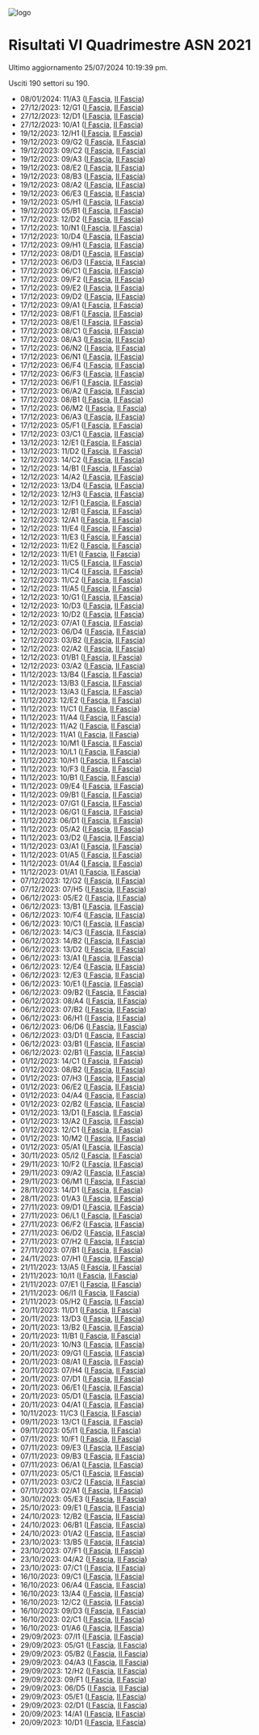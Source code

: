 ![logo](img/logo-2021.png)

# Risultati VI Quadrimestre ASN 2021

Ultimo aggiornamento 25/07/2024 10:19:39 pm.

Usciti 190 settori su 190.

- 08/01/2024: 11/A3 ([I Fascia](https://asn21.cineca.it/pubblico/miur/esito/11%252FA3/1/6), [II Fascia](https://asn21.cineca.it/pubblico/miur/esito/11%252FA3/2/6))
- 27/12/2023: 12/G1 ([I Fascia](https://asn21.cineca.it/pubblico/miur/esito/12%252FG1/1/6), [II Fascia](https://asn21.cineca.it/pubblico/miur/esito/12%252FG1/2/6))
- 27/12/2023: 12/D1 ([I Fascia](https://asn21.cineca.it/pubblico/miur/esito/12%252FD1/1/6), [II Fascia](https://asn21.cineca.it/pubblico/miur/esito/12%252FD1/2/6))
- 27/12/2023: 10/A1 ([I Fascia](https://asn21.cineca.it/pubblico/miur/esito/10%252FA1/1/6), [II Fascia](https://asn21.cineca.it/pubblico/miur/esito/10%252FA1/2/6))
- 19/12/2023: 12/H1 ([I Fascia](https://asn21.cineca.it/pubblico/miur/esito/12%252FH1/1/6), [II Fascia](https://asn21.cineca.it/pubblico/miur/esito/12%252FH1/2/6))
- 19/12/2023: 09/G2 ([I Fascia](https://asn21.cineca.it/pubblico/miur/esito/09%252FG2/1/6), [II Fascia](https://asn21.cineca.it/pubblico/miur/esito/09%252FG2/2/6))
- 19/12/2023: 09/C2 ([I Fascia](https://asn21.cineca.it/pubblico/miur/esito/09%252FC2/1/6), [II Fascia](https://asn21.cineca.it/pubblico/miur/esito/09%252FC2/2/6))
- 19/12/2023: 09/A3 ([I Fascia](https://asn21.cineca.it/pubblico/miur/esito/09%252FA3/1/6), [II Fascia](https://asn21.cineca.it/pubblico/miur/esito/09%252FA3/2/6))
- 19/12/2023: 08/E2 ([I Fascia](https://asn21.cineca.it/pubblico/miur/esito/08%252FE2/1/6), [II Fascia](https://asn21.cineca.it/pubblico/miur/esito/08%252FE2/2/6))
- 19/12/2023: 08/B3 ([I Fascia](https://asn21.cineca.it/pubblico/miur/esito/08%252FB3/1/6), [II Fascia](https://asn21.cineca.it/pubblico/miur/esito/08%252FB3/2/6))
- 19/12/2023: 08/A2 ([I Fascia](https://asn21.cineca.it/pubblico/miur/esito/08%252FA2/1/6), [II Fascia](https://asn21.cineca.it/pubblico/miur/esito/08%252FA2/2/6))
- 19/12/2023: 06/E3 ([I Fascia](https://asn21.cineca.it/pubblico/miur/esito/06%252FE3/1/6), [II Fascia](https://asn21.cineca.it/pubblico/miur/esito/06%252FE3/2/6))
- 19/12/2023: 05/H1 ([I Fascia](https://asn21.cineca.it/pubblico/miur/esito/05%252FH1/1/6), [II Fascia](https://asn21.cineca.it/pubblico/miur/esito/05%252FH1/2/6))
- 19/12/2023: 05/B1 ([I Fascia](https://asn21.cineca.it/pubblico/miur/esito/05%252FB1/1/6), [II Fascia](https://asn21.cineca.it/pubblico/miur/esito/05%252FB1/2/6))
- 17/12/2023: 12/D2 ([I Fascia](https://asn21.cineca.it/pubblico/miur/esito/12%252FD2/1/6), [II Fascia](https://asn21.cineca.it/pubblico/miur/esito/12%252FD2/2/6))
- 17/12/2023: 10/N1 ([I Fascia](https://asn21.cineca.it/pubblico/miur/esito/10%252FN1/1/6), [II Fascia](https://asn21.cineca.it/pubblico/miur/esito/10%252FN1/2/6))
- 17/12/2023: 10/D4 ([I Fascia](https://asn21.cineca.it/pubblico/miur/esito/10%252FD4/1/6), [II Fascia](https://asn21.cineca.it/pubblico/miur/esito/10%252FD4/2/6))
- 17/12/2023: 09/H1 ([I Fascia](https://asn21.cineca.it/pubblico/miur/esito/09%252FH1/1/6), [II Fascia](https://asn21.cineca.it/pubblico/miur/esito/09%252FH1/2/6))
- 17/12/2023: 08/D1 ([I Fascia](https://asn21.cineca.it/pubblico/miur/esito/08%252FD1/1/6), [II Fascia](https://asn21.cineca.it/pubblico/miur/esito/08%252FD1/2/6))
- 17/12/2023: 06/D3 ([I Fascia](https://asn21.cineca.it/pubblico/miur/esito/06%252FD3/1/6), [II Fascia](https://asn21.cineca.it/pubblico/miur/esito/06%252FD3/2/6))
- 17/12/2023: 06/C1 ([I Fascia](https://asn21.cineca.it/pubblico/miur/esito/06%252FC1/1/6), [II Fascia](https://asn21.cineca.it/pubblico/miur/esito/06%252FC1/2/6))
- 17/12/2023: 09/F2 ([I Fascia](https://asn21.cineca.it/pubblico/miur/esito/09%252FF2/1/6), [II Fascia](https://asn21.cineca.it/pubblico/miur/esito/09%252FF2/2/6))
- 17/12/2023: 09/E2 ([I Fascia](https://asn21.cineca.it/pubblico/miur/esito/09%252FE2/1/6), [II Fascia](https://asn21.cineca.it/pubblico/miur/esito/09%252FE2/2/6))
- 17/12/2023: 09/D2 ([I Fascia](https://asn21.cineca.it/pubblico/miur/esito/09%252FD2/1/6), [II Fascia](https://asn21.cineca.it/pubblico/miur/esito/09%252FD2/2/6))
- 17/12/2023: 09/A1 ([I Fascia](https://asn21.cineca.it/pubblico/miur/esito/09%252FA1/1/6), [II Fascia](https://asn21.cineca.it/pubblico/miur/esito/09%252FA1/2/6))
- 17/12/2023: 08/F1 ([I Fascia](https://asn21.cineca.it/pubblico/miur/esito/08%252FF1/1/6), [II Fascia](https://asn21.cineca.it/pubblico/miur/esito/08%252FF1/2/6))
- 17/12/2023: 08/E1 ([I Fascia](https://asn21.cineca.it/pubblico/miur/esito/08%252FE1/1/6), [II Fascia](https://asn21.cineca.it/pubblico/miur/esito/08%252FE1/2/6))
- 17/12/2023: 08/C1 ([I Fascia](https://asn21.cineca.it/pubblico/miur/esito/08%252FC1/1/6), [II Fascia](https://asn21.cineca.it/pubblico/miur/esito/08%252FC1/2/6))
- 17/12/2023: 08/A3 ([I Fascia](https://asn21.cineca.it/pubblico/miur/esito/08%252FA3/1/6), [II Fascia](https://asn21.cineca.it/pubblico/miur/esito/08%252FA3/2/6))
- 17/12/2023: 06/N2 ([I Fascia](https://asn21.cineca.it/pubblico/miur/esito/06%252FN2/1/6), [II Fascia](https://asn21.cineca.it/pubblico/miur/esito/06%252FN2/2/6))
- 17/12/2023: 06/N1 ([I Fascia](https://asn21.cineca.it/pubblico/miur/esito/06%252FN1/1/6), [II Fascia](https://asn21.cineca.it/pubblico/miur/esito/06%252FN1/2/6))
- 17/12/2023: 06/F4 ([I Fascia](https://asn21.cineca.it/pubblico/miur/esito/06%252FF4/1/6), [II Fascia](https://asn21.cineca.it/pubblico/miur/esito/06%252FF4/2/6))
- 17/12/2023: 06/F3 ([I Fascia](https://asn21.cineca.it/pubblico/miur/esito/06%252FF3/1/6), [II Fascia](https://asn21.cineca.it/pubblico/miur/esito/06%252FF3/2/6))
- 17/12/2023: 06/F1 ([I Fascia](https://asn21.cineca.it/pubblico/miur/esito/06%252FF1/1/6), [II Fascia](https://asn21.cineca.it/pubblico/miur/esito/06%252FF1/2/6))
- 17/12/2023: 06/A2 ([I Fascia](https://asn21.cineca.it/pubblico/miur/esito/06%252FA2/1/6), [II Fascia](https://asn21.cineca.it/pubblico/miur/esito/06%252FA2/2/6))
- 17/12/2023: 08/B1 ([I Fascia](https://asn21.cineca.it/pubblico/miur/esito/08%252FB1/1/6), [II Fascia](https://asn21.cineca.it/pubblico/miur/esito/08%252FB1/2/6))
- 17/12/2023: 06/M2 ([I Fascia](https://asn21.cineca.it/pubblico/miur/esito/06%252FM2/1/6), [II Fascia](https://asn21.cineca.it/pubblico/miur/esito/06%252FM2/2/6))
- 17/12/2023: 06/A3 ([I Fascia](https://asn21.cineca.it/pubblico/miur/esito/06%252FA3/1/6), [II Fascia](https://asn21.cineca.it/pubblico/miur/esito/06%252FA3/2/6))
- 17/12/2023: 05/F1 ([I Fascia](https://asn21.cineca.it/pubblico/miur/esito/05%252FF1/1/6), [II Fascia](https://asn21.cineca.it/pubblico/miur/esito/05%252FF1/2/6))
- 17/12/2023: 03/C1 ([I Fascia](https://asn21.cineca.it/pubblico/miur/esito/03%252FC1/1/6), [II Fascia](https://asn21.cineca.it/pubblico/miur/esito/03%252FC1/2/6))
- 13/12/2023: 12/E1 ([I Fascia](https://asn21.cineca.it/pubblico/miur/esito/12%252FE1/1/6), [II Fascia](https://asn21.cineca.it/pubblico/miur/esito/12%252FE1/2/6))
- 13/12/2023: 11/D2 ([I Fascia](https://asn21.cineca.it/pubblico/miur/esito/11%252FD2/1/6), [II Fascia](https://asn21.cineca.it/pubblico/miur/esito/11%252FD2/2/6))
- 12/12/2023: 14/C2 ([I Fascia](https://asn21.cineca.it/pubblico/miur/esito/14%252FC2/1/6), [II Fascia](https://asn21.cineca.it/pubblico/miur/esito/14%252FC2/2/6))
- 12/12/2023: 14/B1 ([I Fascia](https://asn21.cineca.it/pubblico/miur/esito/14%252FB1/1/6), [II Fascia](https://asn21.cineca.it/pubblico/miur/esito/14%252FB1/2/6))
- 12/12/2023: 14/A2 ([I Fascia](https://asn21.cineca.it/pubblico/miur/esito/14%252FA2/1/6), [II Fascia](https://asn21.cineca.it/pubblico/miur/esito/14%252FA2/2/6))
- 12/12/2023: 13/D4 ([I Fascia](https://asn21.cineca.it/pubblico/miur/esito/13%252FD4/1/6), [II Fascia](https://asn21.cineca.it/pubblico/miur/esito/13%252FD4/2/6))
- 12/12/2023: 12/H3 ([I Fascia](https://asn21.cineca.it/pubblico/miur/esito/12%252FH3/1/6), [II Fascia](https://asn21.cineca.it/pubblico/miur/esito/12%252FH3/2/6))
- 12/12/2023: 12/F1 ([I Fascia](https://asn21.cineca.it/pubblico/miur/esito/12%252FF1/1/6), [II Fascia](https://asn21.cineca.it/pubblico/miur/esito/12%252FF1/2/6))
- 12/12/2023: 12/B1 ([I Fascia](https://asn21.cineca.it/pubblico/miur/esito/12%252FB1/1/6), [II Fascia](https://asn21.cineca.it/pubblico/miur/esito/12%252FB1/2/6))
- 12/12/2023: 12/A1 ([I Fascia](https://asn21.cineca.it/pubblico/miur/esito/12%252FA1/1/6), [II Fascia](https://asn21.cineca.it/pubblico/miur/esito/12%252FA1/2/6))
- 12/12/2023: 11/E4 ([I Fascia](https://asn21.cineca.it/pubblico/miur/esito/11%252FE4/1/6), [II Fascia](https://asn21.cineca.it/pubblico/miur/esito/11%252FE4/2/6))
- 12/12/2023: 11/E3 ([I Fascia](https://asn21.cineca.it/pubblico/miur/esito/11%252FE3/1/6), [II Fascia](https://asn21.cineca.it/pubblico/miur/esito/11%252FE3/2/6))
- 12/12/2023: 11/E2 ([I Fascia](https://asn21.cineca.it/pubblico/miur/esito/11%252FE2/1/6), [II Fascia](https://asn21.cineca.it/pubblico/miur/esito/11%252FE2/2/6))
- 12/12/2023: 11/E1 ([I Fascia](https://asn21.cineca.it/pubblico/miur/esito/11%252FE1/1/6), [II Fascia](https://asn21.cineca.it/pubblico/miur/esito/11%252FE1/2/6))
- 12/12/2023: 11/C5 ([I Fascia](https://asn21.cineca.it/pubblico/miur/esito/11%252FC5/1/6), [II Fascia](https://asn21.cineca.it/pubblico/miur/esito/11%252FC5/2/6))
- 12/12/2023: 11/C4 ([I Fascia](https://asn21.cineca.it/pubblico/miur/esito/11%252FC4/1/6), [II Fascia](https://asn21.cineca.it/pubblico/miur/esito/11%252FC4/2/6))
- 12/12/2023: 11/C2 ([I Fascia](https://asn21.cineca.it/pubblico/miur/esito/11%252FC2/1/6), [II Fascia](https://asn21.cineca.it/pubblico/miur/esito/11%252FC2/2/6))
- 12/12/2023: 11/A5 ([I Fascia](https://asn21.cineca.it/pubblico/miur/esito/11%252FA5/1/6), [II Fascia](https://asn21.cineca.it/pubblico/miur/esito/11%252FA5/2/6))
- 12/12/2023: 10/G1 ([I Fascia](https://asn21.cineca.it/pubblico/miur/esito/10%252FG1/1/6), [II Fascia](https://asn21.cineca.it/pubblico/miur/esito/10%252FG1/2/6))
- 12/12/2023: 10/D3 ([I Fascia](https://asn21.cineca.it/pubblico/miur/esito/10%252FD3/1/6), [II Fascia](https://asn21.cineca.it/pubblico/miur/esito/10%252FD3/2/6))
- 12/12/2023: 10/D2 ([I Fascia](https://asn21.cineca.it/pubblico/miur/esito/10%252FD2/1/6), [II Fascia](https://asn21.cineca.it/pubblico/miur/esito/10%252FD2/2/6))
- 12/12/2023: 07/A1 ([I Fascia](https://asn21.cineca.it/pubblico/miur/esito/07%252FA1/1/6), [II Fascia](https://asn21.cineca.it/pubblico/miur/esito/07%252FA1/2/6))
- 12/12/2023: 06/D4 ([I Fascia](https://asn21.cineca.it/pubblico/miur/esito/06%252FD4/1/6), [II Fascia](https://asn21.cineca.it/pubblico/miur/esito/06%252FD4/2/6))
- 12/12/2023: 03/B2 ([I Fascia](https://asn21.cineca.it/pubblico/miur/esito/03%252FB2/1/6), [II Fascia](https://asn21.cineca.it/pubblico/miur/esito/03%252FB2/2/6))
- 12/12/2023: 02/A2 ([I Fascia](https://asn21.cineca.it/pubblico/miur/esito/02%252FA2/1/6), [II Fascia](https://asn21.cineca.it/pubblico/miur/esito/02%252FA2/2/6))
- 12/12/2023: 01/B1 ([I Fascia](https://asn21.cineca.it/pubblico/miur/esito/01%252FB1/1/6), [II Fascia](https://asn21.cineca.it/pubblico/miur/esito/01%252FB1/2/6))
- 12/12/2023: 03/A2 ([I Fascia](https://asn21.cineca.it/pubblico/miur/esito/03%252FA2/1/6), [II Fascia](https://asn21.cineca.it/pubblico/miur/esito/03%252FA2/2/6))
- 11/12/2023: 13/B4 ([I Fascia](https://asn21.cineca.it/pubblico/miur/esito/13%252FB4/1/6), [II Fascia](https://asn21.cineca.it/pubblico/miur/esito/13%252FB4/2/6))
- 11/12/2023: 13/B3 ([I Fascia](https://asn21.cineca.it/pubblico/miur/esito/13%252FB3/1/6), [II Fascia](https://asn21.cineca.it/pubblico/miur/esito/13%252FB3/2/6))
- 11/12/2023: 13/A3 ([I Fascia](https://asn21.cineca.it/pubblico/miur/esito/13%252FA3/1/6), [II Fascia](https://asn21.cineca.it/pubblico/miur/esito/13%252FA3/2/6))
- 11/12/2023: 12/E2 ([I Fascia](https://asn21.cineca.it/pubblico/miur/esito/12%252FE2/1/6), [II Fascia](https://asn21.cineca.it/pubblico/miur/esito/12%252FE2/2/6))
- 11/12/2023: 11/C1 ([I Fascia](https://asn21.cineca.it/pubblico/miur/esito/11%252FC1/1/6), [II Fascia](https://asn21.cineca.it/pubblico/miur/esito/11%252FC1/2/6))
- 11/12/2023: 11/A4 ([I Fascia](https://asn21.cineca.it/pubblico/miur/esito/11%252FA4/1/6), [II Fascia](https://asn21.cineca.it/pubblico/miur/esito/11%252FA4/2/6))
- 11/12/2023: 11/A2 ([I Fascia](https://asn21.cineca.it/pubblico/miur/esito/11%252FA2/1/6), [II Fascia](https://asn21.cineca.it/pubblico/miur/esito/11%252FA2/2/6))
- 11/12/2023: 11/A1 ([I Fascia](https://asn21.cineca.it/pubblico/miur/esito/11%252FA1/1/6), [II Fascia](https://asn21.cineca.it/pubblico/miur/esito/11%252FA1/2/6))
- 11/12/2023: 10/M1 ([I Fascia](https://asn21.cineca.it/pubblico/miur/esito/10%252FM1/1/6), [II Fascia](https://asn21.cineca.it/pubblico/miur/esito/10%252FM1/2/6))
- 11/12/2023: 10/L1 ([I Fascia](https://asn21.cineca.it/pubblico/miur/esito/10%252FL1/1/6), [II Fascia](https://asn21.cineca.it/pubblico/miur/esito/10%252FL1/2/6))
- 11/12/2023: 10/H1 ([I Fascia](https://asn21.cineca.it/pubblico/miur/esito/10%252FH1/1/6), [II Fascia](https://asn21.cineca.it/pubblico/miur/esito/10%252FH1/2/6))
- 11/12/2023: 10/F3 ([I Fascia](https://asn21.cineca.it/pubblico/miur/esito/10%252FF3/1/6), [II Fascia](https://asn21.cineca.it/pubblico/miur/esito/10%252FF3/2/6))
- 11/12/2023: 10/B1 ([I Fascia](https://asn21.cineca.it/pubblico/miur/esito/10%252FB1/1/6), [II Fascia](https://asn21.cineca.it/pubblico/miur/esito/10%252FB1/2/6))
- 11/12/2023: 09/E4 ([I Fascia](https://asn21.cineca.it/pubblico/miur/esito/09%252FE4/1/6), [II Fascia](https://asn21.cineca.it/pubblico/miur/esito/09%252FE4/2/6))
- 11/12/2023: 09/B1 ([I Fascia](https://asn21.cineca.it/pubblico/miur/esito/09%252FB1/1/6), [II Fascia](https://asn21.cineca.it/pubblico/miur/esito/09%252FB1/2/6))
- 11/12/2023: 07/G1 ([I Fascia](https://asn21.cineca.it/pubblico/miur/esito/07%252FG1/1/6), [II Fascia](https://asn21.cineca.it/pubblico/miur/esito/07%252FG1/2/6))
- 11/12/2023: 06/G1 ([I Fascia](https://asn21.cineca.it/pubblico/miur/esito/06%252FG1/1/6), [II Fascia](https://asn21.cineca.it/pubblico/miur/esito/06%252FG1/2/6))
- 11/12/2023: 06/D1 ([I Fascia](https://asn21.cineca.it/pubblico/miur/esito/06%252FD1/1/6), [II Fascia](https://asn21.cineca.it/pubblico/miur/esito/06%252FD1/2/6))
- 11/12/2023: 05/A2 ([I Fascia](https://asn21.cineca.it/pubblico/miur/esito/05%252FA2/1/6), [II Fascia](https://asn21.cineca.it/pubblico/miur/esito/05%252FA2/2/6))
- 11/12/2023: 03/D2 ([I Fascia](https://asn21.cineca.it/pubblico/miur/esito/03%252FD2/1/6), [II Fascia](https://asn21.cineca.it/pubblico/miur/esito/03%252FD2/2/6))
- 11/12/2023: 03/A1 ([I Fascia](https://asn21.cineca.it/pubblico/miur/esito/03%252FA1/1/6), [II Fascia](https://asn21.cineca.it/pubblico/miur/esito/03%252FA1/2/6))
- 11/12/2023: 01/A5 ([I Fascia](https://asn21.cineca.it/pubblico/miur/esito/01%252FA5/1/6), [II Fascia](https://asn21.cineca.it/pubblico/miur/esito/01%252FA5/2/6))
- 11/12/2023: 01/A4 ([I Fascia](https://asn21.cineca.it/pubblico/miur/esito/01%252FA4/1/6), [II Fascia](https://asn21.cineca.it/pubblico/miur/esito/01%252FA4/2/6))
- 11/12/2023: 01/A1 ([I Fascia](https://asn21.cineca.it/pubblico/miur/esito/01%252FA1/1/6), [II Fascia](https://asn21.cineca.it/pubblico/miur/esito/01%252FA1/2/6))
- 07/12/2023: 12/G2 ([I Fascia](https://asn21.cineca.it/pubblico/miur/esito/12%252FG2/1/6), [II Fascia](https://asn21.cineca.it/pubblico/miur/esito/12%252FG2/2/6))
- 07/12/2023: 07/H5 ([I Fascia](https://asn21.cineca.it/pubblico/miur/esito/07%252FH5/1/6), [II Fascia](https://asn21.cineca.it/pubblico/miur/esito/07%252FH5/2/6))
- 06/12/2023: 05/E2 ([I Fascia](https://asn21.cineca.it/pubblico/miur/esito/05%252FE2/1/6), [II Fascia](https://asn21.cineca.it/pubblico/miur/esito/05%252FE2/2/6))
- 06/12/2023: 13/B1 ([I Fascia](https://asn21.cineca.it/pubblico/miur/esito/13%252FB1/1/6), [II Fascia](https://asn21.cineca.it/pubblico/miur/esito/13%252FB1/2/6))
- 06/12/2023: 10/F4 ([I Fascia](https://asn21.cineca.it/pubblico/miur/esito/10%252FF4/1/6), [II Fascia](https://asn21.cineca.it/pubblico/miur/esito/10%252FF4/2/6))
- 06/12/2023: 10/C1 ([I Fascia](https://asn21.cineca.it/pubblico/miur/esito/10%252FC1/1/6), [II Fascia](https://asn21.cineca.it/pubblico/miur/esito/10%252FC1/2/6))
- 06/12/2023: 14/C3 ([I Fascia](https://asn21.cineca.it/pubblico/miur/esito/14%252FC3/1/6), [II Fascia](https://asn21.cineca.it/pubblico/miur/esito/14%252FC3/2/6))
- 06/12/2023: 14/B2 ([I Fascia](https://asn21.cineca.it/pubblico/miur/esito/14%252FB2/1/6), [II Fascia](https://asn21.cineca.it/pubblico/miur/esito/14%252FB2/2/6))
- 06/12/2023: 13/D2 ([I Fascia](https://asn21.cineca.it/pubblico/miur/esito/13%252FD2/1/6), [II Fascia](https://asn21.cineca.it/pubblico/miur/esito/13%252FD2/2/6))
- 06/12/2023: 13/A1 ([I Fascia](https://asn21.cineca.it/pubblico/miur/esito/13%252FA1/1/6), [II Fascia](https://asn21.cineca.it/pubblico/miur/esito/13%252FA1/2/6))
- 06/12/2023: 12/E4 ([I Fascia](https://asn21.cineca.it/pubblico/miur/esito/12%252FE4/1/6), [II Fascia](https://asn21.cineca.it/pubblico/miur/esito/12%252FE4/2/6))
- 06/12/2023: 12/E3 ([I Fascia](https://asn21.cineca.it/pubblico/miur/esito/12%252FE3/1/6), [II Fascia](https://asn21.cineca.it/pubblico/miur/esito/12%252FE3/2/6))
- 06/12/2023: 10/E1 ([I Fascia](https://asn21.cineca.it/pubblico/miur/esito/10%252FE1/1/6), [II Fascia](https://asn21.cineca.it/pubblico/miur/esito/10%252FE1/2/6))
- 06/12/2023: 09/B2 ([I Fascia](https://asn21.cineca.it/pubblico/miur/esito/09%252FB2/1/6), [II Fascia](https://asn21.cineca.it/pubblico/miur/esito/09%252FB2/2/6))
- 06/12/2023: 08/A4 ([I Fascia](https://asn21.cineca.it/pubblico/miur/esito/08%252FA4/1/6), [II Fascia](https://asn21.cineca.it/pubblico/miur/esito/08%252FA4/2/6))
- 06/12/2023: 07/B2 ([I Fascia](https://asn21.cineca.it/pubblico/miur/esito/07%252FB2/1/6), [II Fascia](https://asn21.cineca.it/pubblico/miur/esito/07%252FB2/2/6))
- 06/12/2023: 06/H1 ([I Fascia](https://asn21.cineca.it/pubblico/miur/esito/06%252FH1/1/6), [II Fascia](https://asn21.cineca.it/pubblico/miur/esito/06%252FH1/2/6))
- 06/12/2023: 06/D6 ([I Fascia](https://asn21.cineca.it/pubblico/miur/esito/06%252FD6/1/6), [II Fascia](https://asn21.cineca.it/pubblico/miur/esito/06%252FD6/2/6))
- 06/12/2023: 03/D1 ([I Fascia](https://asn21.cineca.it/pubblico/miur/esito/03%252FD1/1/6), [II Fascia](https://asn21.cineca.it/pubblico/miur/esito/03%252FD1/2/6))
- 06/12/2023: 03/B1 ([I Fascia](https://asn21.cineca.it/pubblico/miur/esito/03%252FB1/1/6), [II Fascia](https://asn21.cineca.it/pubblico/miur/esito/03%252FB1/2/6))
- 06/12/2023: 02/B1 ([I Fascia](https://asn21.cineca.it/pubblico/miur/esito/02%252FB1/1/6), [II Fascia](https://asn21.cineca.it/pubblico/miur/esito/02%252FB1/2/6))
- 01/12/2023: 14/C1 ([I Fascia](https://asn21.cineca.it/pubblico/miur/esito/14%252FC1/1/6), [II Fascia](https://asn21.cineca.it/pubblico/miur/esito/14%252FC1/2/6))
- 01/12/2023: 08/B2 ([I Fascia](https://asn21.cineca.it/pubblico/miur/esito/08%252FB2/1/6), [II Fascia](https://asn21.cineca.it/pubblico/miur/esito/08%252FB2/2/6))
- 01/12/2023: 07/H3 ([I Fascia](https://asn21.cineca.it/pubblico/miur/esito/07%252FH3/1/6), [II Fascia](https://asn21.cineca.it/pubblico/miur/esito/07%252FH3/2/6))
- 01/12/2023: 06/E2 ([I Fascia](https://asn21.cineca.it/pubblico/miur/esito/06%252FE2/1/6), [II Fascia](https://asn21.cineca.it/pubblico/miur/esito/06%252FE2/2/6))
- 01/12/2023: 04/A4 ([I Fascia](https://asn21.cineca.it/pubblico/miur/esito/04%252FA4/1/6), [II Fascia](https://asn21.cineca.it/pubblico/miur/esito/04%252FA4/2/6))
- 01/12/2023: 02/B2 ([I Fascia](https://asn21.cineca.it/pubblico/miur/esito/02%252FB2/1/6), [II Fascia](https://asn21.cineca.it/pubblico/miur/esito/02%252FB2/2/6))
- 01/12/2023: 13/D1 ([I Fascia](https://asn21.cineca.it/pubblico/miur/esito/13%252FD1/1/6), [II Fascia](https://asn21.cineca.it/pubblico/miur/esito/13%252FD1/2/6))
- 01/12/2023: 13/A2 ([I Fascia](https://asn21.cineca.it/pubblico/miur/esito/13%252FA2/1/6), [II Fascia](https://asn21.cineca.it/pubblico/miur/esito/13%252FA2/2/6))
- 01/12/2023: 12/C1 ([I Fascia](https://asn21.cineca.it/pubblico/miur/esito/12%252FC1/1/6), [II Fascia](https://asn21.cineca.it/pubblico/miur/esito/12%252FC1/2/6))
- 01/12/2023: 10/M2 ([I Fascia](https://asn21.cineca.it/pubblico/miur/esito/10%252FM2/1/6), [II Fascia](https://asn21.cineca.it/pubblico/miur/esito/10%252FM2/2/6))
- 01/12/2023: 05/A1 ([I Fascia](https://asn21.cineca.it/pubblico/miur/esito/05%252FA1/1/6), [II Fascia](https://asn21.cineca.it/pubblico/miur/esito/05%252FA1/2/6))
- 30/11/2023: 05/I2 ([I Fascia](https://asn21.cineca.it/pubblico/miur/esito/05%252FI2/1/6), [II Fascia](https://asn21.cineca.it/pubblico/miur/esito/05%252FI2/2/6))
- 29/11/2023: 10/F2 ([I Fascia](https://asn21.cineca.it/pubblico/miur/esito/10%252FF2/1/6), [II Fascia](https://asn21.cineca.it/pubblico/miur/esito/10%252FF2/2/6))
- 29/11/2023: 09/A2 ([I Fascia](https://asn21.cineca.it/pubblico/miur/esito/09%252FA2/1/6), [II Fascia](https://asn21.cineca.it/pubblico/miur/esito/09%252FA2/2/6))
- 29/11/2023: 06/M1 ([I Fascia](https://asn21.cineca.it/pubblico/miur/esito/06%252FM1/1/6), [II Fascia](https://asn21.cineca.it/pubblico/miur/esito/06%252FM1/2/6))
- 28/11/2023: 14/D1 ([I Fascia](https://asn21.cineca.it/pubblico/miur/esito/14%252FD1/1/6), [II Fascia](https://asn21.cineca.it/pubblico/miur/esito/14%252FD1/2/6))
- 28/11/2023: 01/A3 ([I Fascia](https://asn21.cineca.it/pubblico/miur/esito/01%252FA3/1/6), [II Fascia](https://asn21.cineca.it/pubblico/miur/esito/01%252FA3/2/6))
- 27/11/2023: 09/D1 ([I Fascia](https://asn21.cineca.it/pubblico/miur/esito/09%252FD1/1/6), [II Fascia](https://asn21.cineca.it/pubblico/miur/esito/09%252FD1/2/6))
- 27/11/2023: 06/L1 ([I Fascia](https://asn21.cineca.it/pubblico/miur/esito/06%252FL1/1/6), [II Fascia](https://asn21.cineca.it/pubblico/miur/esito/06%252FL1/2/6))
- 27/11/2023: 06/F2 ([I Fascia](https://asn21.cineca.it/pubblico/miur/esito/06%252FF2/1/6), [II Fascia](https://asn21.cineca.it/pubblico/miur/esito/06%252FF2/2/6))
- 27/11/2023: 06/D2 ([I Fascia](https://asn21.cineca.it/pubblico/miur/esito/06%252FD2/1/6), [II Fascia](https://asn21.cineca.it/pubblico/miur/esito/06%252FD2/2/6))
- 27/11/2023: 07/H2 ([I Fascia](https://asn21.cineca.it/pubblico/miur/esito/07%252FH2/1/6), [II Fascia](https://asn21.cineca.it/pubblico/miur/esito/07%252FH2/2/6))
- 27/11/2023: 07/B1 ([I Fascia](https://asn21.cineca.it/pubblico/miur/esito/07%252FB1/1/6), [II Fascia](https://asn21.cineca.it/pubblico/miur/esito/07%252FB1/2/6))
- 24/11/2023: 07/H1 ([I Fascia](https://asn21.cineca.it/pubblico/miur/esito/07%252FH1/1/6), [II Fascia](https://asn21.cineca.it/pubblico/miur/esito/07%252FH1/2/6))
- 21/11/2023: 13/A5 ([I Fascia](https://asn21.cineca.it/pubblico/miur/esito/13%252FA5/1/6), [II Fascia](https://asn21.cineca.it/pubblico/miur/esito/13%252FA5/2/6))
- 21/11/2023: 10/I1 ([I Fascia](https://asn21.cineca.it/pubblico/miur/esito/10%252FI1/1/6), [II Fascia](https://asn21.cineca.it/pubblico/miur/esito/10%252FI1/2/6))
- 21/11/2023: 07/E1 ([I Fascia](https://asn21.cineca.it/pubblico/miur/esito/07%252FE1/1/6), [II Fascia](https://asn21.cineca.it/pubblico/miur/esito/07%252FE1/2/6))
- 21/11/2023: 06/I1 ([I Fascia](https://asn21.cineca.it/pubblico/miur/esito/06%252FI1/1/6), [II Fascia](https://asn21.cineca.it/pubblico/miur/esito/06%252FI1/2/6))
- 21/11/2023: 05/H2 ([I Fascia](https://asn21.cineca.it/pubblico/miur/esito/05%252FH2/1/6), [II Fascia](https://asn21.cineca.it/pubblico/miur/esito/05%252FH2/2/6))
- 20/11/2023: 11/D1 ([I Fascia](https://asn21.cineca.it/pubblico/miur/esito/11%252FD1/1/6), [II Fascia](https://asn21.cineca.it/pubblico/miur/esito/11%252FD1/2/6))
- 20/11/2023: 13/D3 ([I Fascia](https://asn21.cineca.it/pubblico/miur/esito/13%252FD3/1/6), [II Fascia](https://asn21.cineca.it/pubblico/miur/esito/13%252FD3/2/6))
- 20/11/2023: 13/B2 ([I Fascia](https://asn21.cineca.it/pubblico/miur/esito/13%252FB2/1/6), [II Fascia](https://asn21.cineca.it/pubblico/miur/esito/13%252FB2/2/6))
- 20/11/2023: 11/B1 ([I Fascia](https://asn21.cineca.it/pubblico/miur/esito/11%252FB1/1/6), [II Fascia](https://asn21.cineca.it/pubblico/miur/esito/11%252FB1/2/6))
- 20/11/2023: 10/N3 ([I Fascia](https://asn21.cineca.it/pubblico/miur/esito/10%252FN3/1/6), [II Fascia](https://asn21.cineca.it/pubblico/miur/esito/10%252FN3/2/6))
- 20/11/2023: 09/G1 ([I Fascia](https://asn21.cineca.it/pubblico/miur/esito/09%252FG1/1/6), [II Fascia](https://asn21.cineca.it/pubblico/miur/esito/09%252FG1/2/6))
- 20/11/2023: 08/A1 ([I Fascia](https://asn21.cineca.it/pubblico/miur/esito/08%252FA1/1/6), [II Fascia](https://asn21.cineca.it/pubblico/miur/esito/08%252FA1/2/6))
- 20/11/2023: 07/H4 ([I Fascia](https://asn21.cineca.it/pubblico/miur/esito/07%252FH4/1/6), [II Fascia](https://asn21.cineca.it/pubblico/miur/esito/07%252FH4/2/6))
- 20/11/2023: 07/D1 ([I Fascia](https://asn21.cineca.it/pubblico/miur/esito/07%252FD1/1/6), [II Fascia](https://asn21.cineca.it/pubblico/miur/esito/07%252FD1/2/6))
- 20/11/2023: 06/E1 ([I Fascia](https://asn21.cineca.it/pubblico/miur/esito/06%252FE1/1/6), [II Fascia](https://asn21.cineca.it/pubblico/miur/esito/06%252FE1/2/6))
- 20/11/2023: 05/D1 ([I Fascia](https://asn21.cineca.it/pubblico/miur/esito/05%252FD1/1/6), [II Fascia](https://asn21.cineca.it/pubblico/miur/esito/05%252FD1/2/6))
- 20/11/2023: 04/A1 ([I Fascia](https://asn21.cineca.it/pubblico/miur/esito/04%252FA1/1/6), [II Fascia](https://asn21.cineca.it/pubblico/miur/esito/04%252FA1/2/6))
- 10/11/2023: 11/C3 ([I Fascia](https://asn21.cineca.it/pubblico/miur/esito/11%252FC3/1/6), [II Fascia](https://asn21.cineca.it/pubblico/miur/esito/11%252FC3/2/6))
- 09/11/2023: 13/C1 ([I Fascia](https://asn21.cineca.it/pubblico/miur/esito/13%252FC1/1/6), [II Fascia](https://asn21.cineca.it/pubblico/miur/esito/13%252FC1/2/6))
- 09/11/2023: 05/I1 ([I Fascia](https://asn21.cineca.it/pubblico/miur/esito/05%252FI1/1/6), [II Fascia](https://asn21.cineca.it/pubblico/miur/esito/05%252FI1/2/6))
- 07/11/2023: 10/F1 ([I Fascia](https://asn21.cineca.it/pubblico/miur/esito/10%252FF1/1/6), [II Fascia](https://asn21.cineca.it/pubblico/miur/esito/10%252FF1/2/6))
- 07/11/2023: 09/E3 ([I Fascia](https://asn21.cineca.it/pubblico/miur/esito/09%252FE3/1/6), [II Fascia](https://asn21.cineca.it/pubblico/miur/esito/09%252FE3/2/6))
- 07/11/2023: 09/B3 ([I Fascia](https://asn21.cineca.it/pubblico/miur/esito/09%252FB3/1/6), [II Fascia](https://asn21.cineca.it/pubblico/miur/esito/09%252FB3/2/6))
- 07/11/2023: 06/A1 ([I Fascia](https://asn21.cineca.it/pubblico/miur/esito/06%252FA1/1/6), [II Fascia](https://asn21.cineca.it/pubblico/miur/esito/06%252FA1/2/6))
- 07/11/2023: 05/C1 ([I Fascia](https://asn21.cineca.it/pubblico/miur/esito/05%252FC1/1/6), [II Fascia](https://asn21.cineca.it/pubblico/miur/esito/05%252FC1/2/6))
- 07/11/2023: 03/C2 ([I Fascia](https://asn21.cineca.it/pubblico/miur/esito/03%252FC2/1/6), [II Fascia](https://asn21.cineca.it/pubblico/miur/esito/03%252FC2/2/6))
- 07/11/2023: 02/A1 ([I Fascia](https://asn21.cineca.it/pubblico/miur/esito/02%252FA1/1/6), [II Fascia](https://asn21.cineca.it/pubblico/miur/esito/02%252FA1/2/6))
- 30/10/2023: 05/E3 ([I Fascia](https://asn21.cineca.it/pubblico/miur/esito/05%252FE3/1/6), [II Fascia](https://asn21.cineca.it/pubblico/miur/esito/05%252FE3/2/6))
- 25/10/2023: 09/E1 ([I Fascia](https://asn21.cineca.it/pubblico/miur/esito/09%252FE1/1/6), [II Fascia](https://asn21.cineca.it/pubblico/miur/esito/09%252FE1/2/6))
- 24/10/2023: 12/B2 ([I Fascia](https://asn21.cineca.it/pubblico/miur/esito/12%252FB2/1/6), [II Fascia](https://asn21.cineca.it/pubblico/miur/esito/12%252FB2/2/6))
- 24/10/2023: 06/B1 ([I Fascia](https://asn21.cineca.it/pubblico/miur/esito/06%252FB1/1/6), [II Fascia](https://asn21.cineca.it/pubblico/miur/esito/06%252FB1/2/6))
- 24/10/2023: 01/A2 ([I Fascia](https://asn21.cineca.it/pubblico/miur/esito/01%252FA2/1/6), [II Fascia](https://asn21.cineca.it/pubblico/miur/esito/01%252FA2/2/6))
- 23/10/2023: 13/B5 ([I Fascia](https://asn21.cineca.it/pubblico/miur/esito/13%252FB5/1/6), [II Fascia](https://asn21.cineca.it/pubblico/miur/esito/13%252FB5/2/6))
- 23/10/2023: 07/F1 ([I Fascia](https://asn21.cineca.it/pubblico/miur/esito/07%252FF1/1/6), [II Fascia](https://asn21.cineca.it/pubblico/miur/esito/07%252FF1/2/6))
- 23/10/2023: 04/A2 ([I Fascia](https://asn21.cineca.it/pubblico/miur/esito/04%252FA2/1/6), [II Fascia](https://asn21.cineca.it/pubblico/miur/esito/04%252FA2/2/6))
- 23/10/2023: 07/C1 ([I Fascia](https://asn21.cineca.it/pubblico/miur/esito/07%252FC1/1/6), [II Fascia](https://asn21.cineca.it/pubblico/miur/esito/07%252FC1/2/6))
- 16/10/2023: 09/C1 ([I Fascia](https://asn21.cineca.it/pubblico/miur/esito/09%252FC1/1/6), [II Fascia](https://asn21.cineca.it/pubblico/miur/esito/09%252FC1/2/6))
- 16/10/2023: 06/A4 ([I Fascia](https://asn21.cineca.it/pubblico/miur/esito/06%252FA4/1/6), [II Fascia](https://asn21.cineca.it/pubblico/miur/esito/06%252FA4/2/6))
- 16/10/2023: 13/A4 ([I Fascia](https://asn21.cineca.it/pubblico/miur/esito/13%252FA4/1/6), [II Fascia](https://asn21.cineca.it/pubblico/miur/esito/13%252FA4/2/6))
- 16/10/2023: 12/C2 ([I Fascia](https://asn21.cineca.it/pubblico/miur/esito/12%252FC2/1/6), [II Fascia](https://asn21.cineca.it/pubblico/miur/esito/12%252FC2/2/6))
- 16/10/2023: 09/D3 ([I Fascia](https://asn21.cineca.it/pubblico/miur/esito/09%252FD3/1/6), [II Fascia](https://asn21.cineca.it/pubblico/miur/esito/09%252FD3/2/6))
- 16/10/2023: 02/C1 ([I Fascia](https://asn21.cineca.it/pubblico/miur/esito/02%252FC1/1/6), [II Fascia](https://asn21.cineca.it/pubblico/miur/esito/02%252FC1/2/6))
- 16/10/2023: 01/A6 ([I Fascia](https://asn21.cineca.it/pubblico/miur/esito/01%252FA6/1/6), [II Fascia](https://asn21.cineca.it/pubblico/miur/esito/01%252FA6/2/6))
- 29/09/2023: 07/I1 ([I Fascia](https://asn21.cineca.it/pubblico/miur/esito/07%252FI1/1/6), [II Fascia](https://asn21.cineca.it/pubblico/miur/esito/07%252FI1/2/6))
- 29/09/2023: 05/G1 ([I Fascia](https://asn21.cineca.it/pubblico/miur/esito/05%252FG1/1/6), [II Fascia](https://asn21.cineca.it/pubblico/miur/esito/05%252FG1/2/6))
- 29/09/2023: 05/B2 ([I Fascia](https://asn21.cineca.it/pubblico/miur/esito/05%252FB2/1/6), [II Fascia](https://asn21.cineca.it/pubblico/miur/esito/05%252FB2/2/6))
- 29/09/2023: 04/A3 ([I Fascia](https://asn21.cineca.it/pubblico/miur/esito/04%252FA3/1/6), [II Fascia](https://asn21.cineca.it/pubblico/miur/esito/04%252FA3/2/6))
- 29/09/2023: 12/H2 ([I Fascia](https://asn21.cineca.it/pubblico/miur/esito/12%252FH2/1/6), [II Fascia](https://asn21.cineca.it/pubblico/miur/esito/12%252FH2/2/6))
- 29/09/2023: 09/F1 ([I Fascia](https://asn21.cineca.it/pubblico/miur/esito/09%252FF1/1/6), [II Fascia](https://asn21.cineca.it/pubblico/miur/esito/09%252FF1/2/6))
- 29/09/2023: 06/D5 ([I Fascia](https://asn21.cineca.it/pubblico/miur/esito/06%252FD5/1/6), [II Fascia](https://asn21.cineca.it/pubblico/miur/esito/06%252FD5/2/6))
- 29/09/2023: 05/E1 ([I Fascia](https://asn21.cineca.it/pubblico/miur/esito/05%252FE1/1/6), [II Fascia](https://asn21.cineca.it/pubblico/miur/esito/05%252FE1/2/6))
- 29/09/2023: 02/D1 ([I Fascia](https://asn21.cineca.it/pubblico/miur/esito/02%252FD1/1/6), [II Fascia](https://asn21.cineca.it/pubblico/miur/esito/02%252FD1/2/6))
- 20/09/2023: 14/A1 ([I Fascia](https://asn21.cineca.it/pubblico/miur/esito/14%252FA1/1/6), [II Fascia](https://asn21.cineca.it/pubblico/miur/esito/14%252FA1/2/6))
- 20/09/2023: 10/D1 ([I Fascia](https://asn21.cineca.it/pubblico/miur/esito/10%252FD1/1/6), [II Fascia](https://asn21.cineca.it/pubblico/miur/esito/10%252FD1/2/6))

